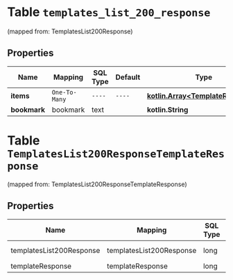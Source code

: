 
# Table `templates_list_200_response`
(mapped from: TemplatesList200Response)

## Properties
Name | Mapping | SQL Type | Default | Type | Description | Notes
---- | ------- | -------- | ------- | ---- | ----------- | -----
**items** | `One-To-Many` | `----` | `----`  | [**kotlin.Array&lt;TemplateResponse&gt;**](TemplateResponse.md) |  | 
**bookmark** | bookmark | text |  | **kotlin.String** |  |  [optional]


# **Table `TemplatesList200ResponseTemplateResponse`**
(mapped from: TemplatesList200ResponseTemplateResponse)

## Properties
Name | Mapping | SQL Type | Default | Type | Description | Notes
---- | ------- | -------- | ------- | ---- | ----------- | -----
templatesList200Response | templatesList200Response | long | | kotlin.Long | Primary Key | *one*
templateResponse | templateResponse | long | | kotlin.Long | Foreign Key | *many*




